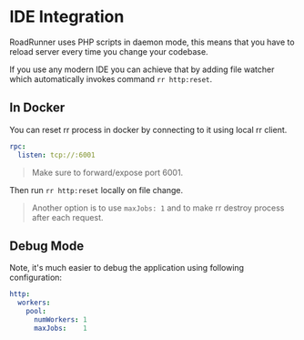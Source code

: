 # IDE Integration
RoadRunner uses PHP scripts in daemon mode, this means that you have to reload server every time you change your codebase. 

If you use any modern IDE you can achieve that by adding file watcher which automatically invokes command `rr http:reset`.

## In Docker
You can reset rr process in docker by connecting to it using local rr client. 

```yaml
rpc:
  listen: tcp://:6001
```

> Make sure to forward/expose port 6001.

Then run `rr http:reset` locally on file change.

> Another option is to use `maxJobs: 1` and to make rr destroy process after each request.

## Debug Mode
Note, it's much easier to debug the application using following configuration:

```yaml
http:
  workers:
    pool:
      numWorkers: 1
      maxJobs:    1
```

